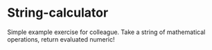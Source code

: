 String-calculator
=================

Simple example exercise for colleague. Take a string of mathematical operations, return evaluated numeric!
